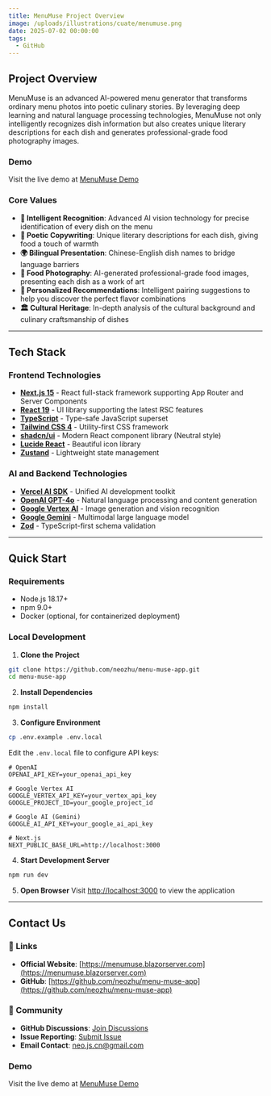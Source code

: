 ```yaml
---
title: MenuMuse Project Overview
image: /uploads/illustrations/cuate/menumuse.png
date: 2025-07-02 00:00:00
tags: 
  - GitHub
---
```


## Project Overview

MenuMuse is an advanced AI-powered menu generator that transforms ordinary menu photos into poetic culinary stories. By leveraging deep learning and natural language processing technologies, MenuMuse not only intelligently recognizes dish information but also creates unique literary descriptions for each dish and generates professional-grade food photography images.


### Demo
Visit the live demo at [MenuMuse Demo](https://menumuse.blazorserver.com/)

### Core Values
- **🧠 Intelligent Recognition**: Advanced AI vision technology for precise identification of every dish on the menu
- **🎨 Poetic Copywriting**: Unique literary descriptions for each dish, giving food a touch of warmth
- **🌍 Bilingual Presentation**: Chinese-English dish names to bridge language barriers
- **📸 Food Photography**: AI-generated professional-grade food images, presenting each dish as a work of art
- **💝 Personalized Recommendations**: Intelligent pairing suggestions to help you discover the perfect flavor combinations
- **🏛️ Cultural Heritage**: In-depth analysis of the cultural background and culinary craftsmanship of dishes

---

## Tech Stack

### Frontend Technologies
- **[Next.js 15](https://nextjs.org/)** - React full-stack framework supporting App Router and Server Components
- **[React 19](https://reactjs.org/)** - UI library supporting the latest RSC features
- **[TypeScript](https://www.typescriptlang.org/)** - Type-safe JavaScript superset
- **[Tailwind CSS 4](https://tailwindcss.com/)** - Utility-first CSS framework
- **[shadcn/ui](https://ui.shadcn.com/)** - Modern React component library (Neutral style)
- **[Lucide React](https://lucide.dev/)** - Beautiful icon library
- **[Zustand](https://github.com/pmndrs/zustand)** - Lightweight state management

### AI and Backend Technologies
- **[Vercel AI SDK](https://sdk.vercel.ai/)** - Unified AI development toolkit
- **[OpenAI GPT-4o](https://openai.com/)** - Natural language processing and content generation
- **[Google Vertex AI](https://cloud.google.com/vertex-ai)** - Image generation and vision recognition
- **[Google Gemini](https://deepmind.google/technologies/gemini/)** - Multimodal large language model
- **[Zod](https://zod.dev/)** - TypeScript-first schema validation

---

## Quick Start

### Requirements
- Node.js 18.17+ 
- npm 9.0+
- Docker (optional, for containerized deployment)

### Local Development

1. **Clone the Project**
```bash
git clone https://github.com/neozhu/menu-muse-app.git
cd menu-muse-app
```

2. **Install Dependencies**
```bash
npm install
```

3. **Configure Environment**
```bash
cp .env.example .env.local
```

Edit the `.env.local` file to configure API keys:
```env
# OpenAI
OPENAI_API_KEY=your_openai_api_key

# Google Vertex AI
GOOGLE_VERTEX_API_KEY=your_vertex_api_key
GOOGLE_PROJECT_ID=your_google_project_id

# Google AI (Gemini)
GOOGLE_AI_API_KEY=your_google_ai_api_key

# Next.js
NEXT_PUBLIC_BASE_URL=http://localhost:3000
```

4. **Start Development Server**
```bash
npm run dev
```

5. **Open Browser**
Visit [http://localhost:3000](http://localhost:3000) to view the application

---

## Contact Us

### 🔗 Links
- **Official Website**: [https://menumuse.blazorserver.com](https://menumuse.blazorserver.com)
- **GitHub**: [https://github.com/neozhu/menu-muse-app](https://github.com/neozhu/menu-muse-app)

### 💬 Community
- **GitHub Discussions**: [Join Discussions](discussions/)
- **Issue Reporting**: [Submit Issue](issues/)
- **Email Contact**: neo.js.cn@gmail.com

### Demo
Visit the live demo at [MenuMuse Demo](https://menumuse.blazorserver.com/)

